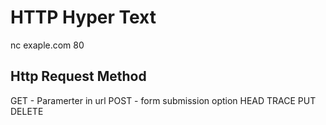 # HTTP Hyper Text 

nc exaple.com 80


## Http Request Method

GET - Paramerter in url
POST - form submission 
option
HEAD
TRACE
PUT
DELETE